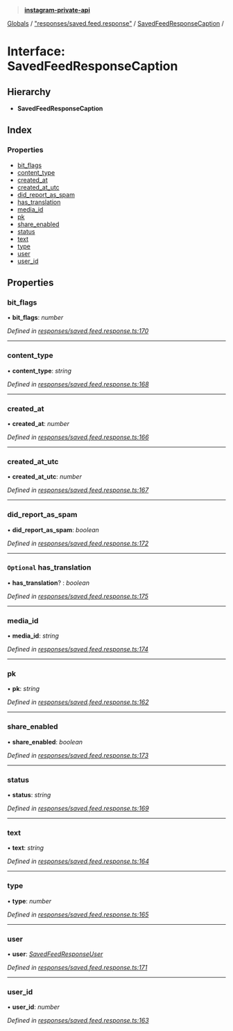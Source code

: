 > **[instagram-private-api](../README.md)**

[Globals](../globals.md) / ["responses/saved.feed.response"](../modules/_responses_saved_feed_response_.md) / [SavedFeedResponseCaption](_responses_saved_feed_response_.savedfeedresponsecaption.md) /

# Interface: SavedFeedResponseCaption

## Hierarchy

* **SavedFeedResponseCaption**

## Index

### Properties

* [bit_flags](_responses_saved_feed_response_.savedfeedresponsecaption.md#bit_flags)
* [content_type](_responses_saved_feed_response_.savedfeedresponsecaption.md#content_type)
* [created_at](_responses_saved_feed_response_.savedfeedresponsecaption.md#created_at)
* [created_at_utc](_responses_saved_feed_response_.savedfeedresponsecaption.md#created_at_utc)
* [did_report_as_spam](_responses_saved_feed_response_.savedfeedresponsecaption.md#did_report_as_spam)
* [has_translation](_responses_saved_feed_response_.savedfeedresponsecaption.md#optional-has_translation)
* [media_id](_responses_saved_feed_response_.savedfeedresponsecaption.md#media_id)
* [pk](_responses_saved_feed_response_.savedfeedresponsecaption.md#pk)
* [share_enabled](_responses_saved_feed_response_.savedfeedresponsecaption.md#share_enabled)
* [status](_responses_saved_feed_response_.savedfeedresponsecaption.md#status)
* [text](_responses_saved_feed_response_.savedfeedresponsecaption.md#text)
* [type](_responses_saved_feed_response_.savedfeedresponsecaption.md#type)
* [user](_responses_saved_feed_response_.savedfeedresponsecaption.md#user)
* [user_id](_responses_saved_feed_response_.savedfeedresponsecaption.md#user_id)

## Properties

###  bit_flags

• **bit_flags**: *number*

*Defined in [responses/saved.feed.response.ts:170](https://github.com/Nerixyz/instagram-private-api/blob/e5037ee/src/responses/saved.feed.response.ts#L170)*

___

###  content_type

• **content_type**: *string*

*Defined in [responses/saved.feed.response.ts:168](https://github.com/Nerixyz/instagram-private-api/blob/e5037ee/src/responses/saved.feed.response.ts#L168)*

___

###  created_at

• **created_at**: *number*

*Defined in [responses/saved.feed.response.ts:166](https://github.com/Nerixyz/instagram-private-api/blob/e5037ee/src/responses/saved.feed.response.ts#L166)*

___

###  created_at_utc

• **created_at_utc**: *number*

*Defined in [responses/saved.feed.response.ts:167](https://github.com/Nerixyz/instagram-private-api/blob/e5037ee/src/responses/saved.feed.response.ts#L167)*

___

###  did_report_as_spam

• **did_report_as_spam**: *boolean*

*Defined in [responses/saved.feed.response.ts:172](https://github.com/Nerixyz/instagram-private-api/blob/e5037ee/src/responses/saved.feed.response.ts#L172)*

___

### `Optional` has_translation

• **has_translation**? : *boolean*

*Defined in [responses/saved.feed.response.ts:175](https://github.com/Nerixyz/instagram-private-api/blob/e5037ee/src/responses/saved.feed.response.ts#L175)*

___

###  media_id

• **media_id**: *string*

*Defined in [responses/saved.feed.response.ts:174](https://github.com/Nerixyz/instagram-private-api/blob/e5037ee/src/responses/saved.feed.response.ts#L174)*

___

###  pk

• **pk**: *string*

*Defined in [responses/saved.feed.response.ts:162](https://github.com/Nerixyz/instagram-private-api/blob/e5037ee/src/responses/saved.feed.response.ts#L162)*

___

###  share_enabled

• **share_enabled**: *boolean*

*Defined in [responses/saved.feed.response.ts:173](https://github.com/Nerixyz/instagram-private-api/blob/e5037ee/src/responses/saved.feed.response.ts#L173)*

___

###  status

• **status**: *string*

*Defined in [responses/saved.feed.response.ts:169](https://github.com/Nerixyz/instagram-private-api/blob/e5037ee/src/responses/saved.feed.response.ts#L169)*

___

###  text

• **text**: *string*

*Defined in [responses/saved.feed.response.ts:164](https://github.com/Nerixyz/instagram-private-api/blob/e5037ee/src/responses/saved.feed.response.ts#L164)*

___

###  type

• **type**: *number*

*Defined in [responses/saved.feed.response.ts:165](https://github.com/Nerixyz/instagram-private-api/blob/e5037ee/src/responses/saved.feed.response.ts#L165)*

___

###  user

• **user**: *[SavedFeedResponseUser](_responses_saved_feed_response_.savedfeedresponseuser.md)*

*Defined in [responses/saved.feed.response.ts:171](https://github.com/Nerixyz/instagram-private-api/blob/e5037ee/src/responses/saved.feed.response.ts#L171)*

___

###  user_id

• **user_id**: *number*

*Defined in [responses/saved.feed.response.ts:163](https://github.com/Nerixyz/instagram-private-api/blob/e5037ee/src/responses/saved.feed.response.ts#L163)*